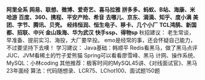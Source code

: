 **阿里全系**
**网易、联想、微博、爱奇艺、喜马拉雅**
**拼多多、蚂蚁、B站、海康、米哈游**
**百度、360、携程、平安产险、希音**
**去哪儿、京东、滴滴、知乎、度小满**
**美团、字节、腾讯、贝壳。** 
**经纬恒润、恒生电子、移卡、几个小厂** 
**TCL鸿鹄、新国都、招联、中兴** 
**金山珠海、华为武汉**
**快手ssp、得物sp**
秋招建议： 老生常谈，早准备、提前实习、海投，大厂要早投。
emo是经常的事，还会怀疑自己能力，不过要坚持下去噢！ 
学习建议：
Java基础：韩顺平 
Redis看黑马，做了黑马点评 
JUC、JVM看稀土的竹子爱熊猫 
Spring可以看看廖雪峰、黑马
计网、操作系统、MySQL：小林coding 
其他推荐：极客时间的MySQL45讲、《对线面试官》、黑马23年面经 
算法：代码随想录、LCR75、LChot100、面试题150题 

